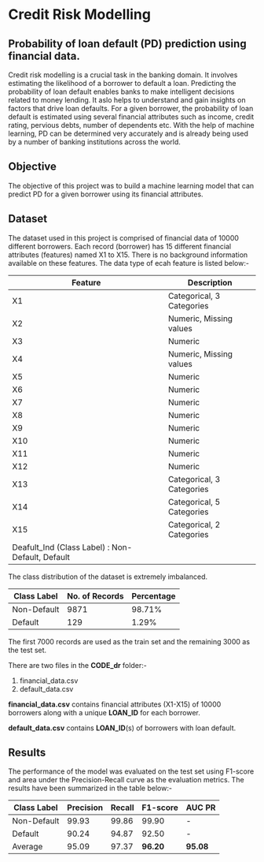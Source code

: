 # Credit Risk Modelling

## Probability of loan default (PD) prediction using financial data.

Credit risk modelling is a crucial task in the banking domain. It involves estimating the likelihood of a borrower to default a loan. Predicting the probability of loan default enables banks to make intelligent decisions related to money lending. It aslo helps to understand and gain insights on factors that drive loan defaults. For a given borrower, the probability of loan default is estimated using several financial attributes such as income, credit rating, pervious debts, number of dependents etc. With the help of machine learning, PD can be determined very accurately and is already being used by a number of banking institutions across the world.

## Objective

The objective of this project was to build a machine learning model that can predict PD for a given borrower using its financial attributes.

## Dataset

The dataset used in this project is comprised of financial data of 10000 different borrowers. Each record (borrower) has 15 different financial attributes (features) named X1 to X15. There is no background information available on these features. The data type of ecah feature is listed below:-

|Feature|Description|
|---|---|
|X1|Categorical, 3 Categories|
|X2|Numeric, Missing values|
|X3|Numeric|
|X4|Numeric, Missing values|
|X5|Numeric|
|X6|Numeric|
|X7|Numeric|
|X8|Numeric|
|X9|Numeric|
|X10|Numeric|
|X11|Numeric|
|X12|Numeric|
|X13|Categorical, 3 Categories|
|X14|Categorical, 5 Categories|
|X15|Categorical, 2 Categories|
|Deafult_Ind (Class Label) : Non-Default, Default|

The class distribution of the dataset is extremely imbalanced.

| Class Label | No. of Records | Percentage |
|---|---|---|
|Non-Default|9871|98.71%|
|Default|129|1.29%|

The first 7000 records are used as the train set and the remaining 3000 as the test set.

There are two files in the **CODE_dr** folder:-
1. financial_data.csv
2. default_data.csv

**financial_data.csv** contains financial attributes (X1-X15) of 10000 borrowers along with a unique **LOAN_ID** for each borrower.

**default_data.csv** contains **LOAN_ID**(s) of borrowers with loan default.

## Results

The performance of the model was evaluated on the test set using F1-score and area under the Precision-Recall curve as the evaluation metrics. The results have been summarized in the table below:-

|Class Label|Precision|Recall|F1-score|AUC PR|
|---|---|---|---|---|
|Non-Default|99.93|99.86|99.90|-|
|Default|90.24|94.87|92.50|-|
|Average|95.09|97.37|**96.20**|**95.08**|

